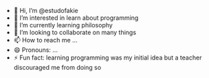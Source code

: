 - 👋 Hi, I’m @estudofakie
- 👀 I’m interested in learn about programming
- 🌱 I’m currently learning philosophy
- 💞️ I’m looking to collaborate on many things
- 📫 How to reach me ...
- 😄 Pronouns: ...
- ⚡ Fun fact: learning programming was my initial idea but a teacher discouraged me from doing so

<!---
estudofakie/estudofakie is a ✨ special ✨ repository because its `README.md` (this file) appears on your GitHub profile.
You can click the Preview link to take a look at your changes.
--->
